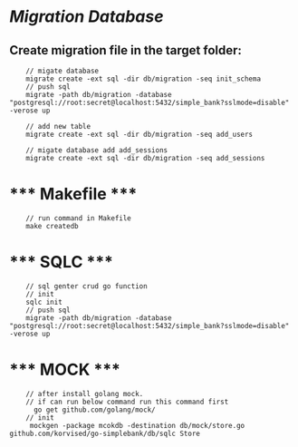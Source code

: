 # ***Migration Database***

## Create migration file in the target folder:

```shell
    // migate database
    migrate create -ext sql -dir db/migration -seq init_schema
    // push sql
    migrate -path db/migration -database "postgresql://root:secret@localhost:5432/simple_bank?sslmode=disable" -verose up
    
    // add new table
    migrate create -ext sql -dir db/migration -seq add_users
    
    // migate database add add_sessions
    migrate create -ext sql -dir db/migration -seq add_sessions

```

# *** Makefile ***
```shell
    // run command in Makefile
    make createdb
```

# *** SQLC ***
```shell
    // sql genter crud go function
    // init
    sqlc init
    // push sql
    migrate -path db/migration -database "postgresql://root:secret@localhost:5432/simple_bank?sslmode=disable" -verose up
```

# *** MOCK ***
```shell
    // after install golang mock.
    // if can run below command run this command first
      go get github.com/golang/mock/    
    // init
     mockgen -package mcokdb -destination db/mock/store.go  github.com/korvised/go-simplebank/db/sqlc Store

```